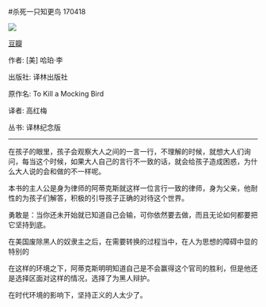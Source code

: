 #杀死一只知更鸟 170418

![](https://img3.doubanio.com/lpic/s23128183.jpg)

[豆瓣](https://book.douban.com/subject/6781808/)

作者:  [美] 哈珀·李 

出版社: 译林出版社

原作名: To Kill a Mocking Bird

译者:  高红梅 

丛书: 译林纪念版

----
在孩子的眼里，孩子会观察大人之间的一言一行，不理解的时候，就想大人们询问，每当这个时候，如果大人自己的言行不一致的话，就会给孩子造成困惑，为什么大人说的会和做的不一样呢。

本书的主人公是身为律师的阿蒂克斯就这样一位言行一致的律师，身为父亲，他耐性的为孩子们解答，积极的引导孩子正确的对待这个世界。


勇敢是：当你还未开始就已知道自己会输，可你依然要去做，而且无论如何都要把它坚持到底。

在美国废除黑人的奴隶主之后，在需要转换的过程当中，在人为思想的障碍中显的特别的


在这样的环境之下，阿蒂克斯明明知道自己是不会赢得这个官司的胜利，但是他还是选择区面对这样的情况，选择了为黑人辩护。

在时代环境的影响下，坚持正义的人太少了。
